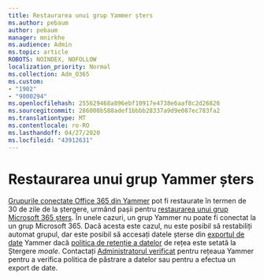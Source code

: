 ```yaml
---
title: Restaurarea unui grup Yammer șters
ms.author: pebaum
author: pebaum
manager: mnirkhe
ms.audience: Admin
ms.topic: article
ROBOTS: NOINDEX, NOFOLLOW
localization_priority: Normal
ms.collection: Adm_O365
ms.custom:
- "1902"
- "9000294"
ms.openlocfilehash: 255629468a896ebf10917e4738e6aaf8c2d26826
ms.sourcegitcommit: 286000b588adef1bbbb28337a9d9e087ec783fa2
ms.translationtype: MT
ms.contentlocale: ro-RO
ms.lasthandoff: 04/27/2020
ms.locfileid: "43912631"
---
```

# <a name="restore-a-deleted-yammer-group"></a>Restaurarea unui grup Yammer șters

[Grupurile conectate Office 365 din Yammer](https://docs.microsoft.com/yammer/manage-yammer-groups/yammer-and-office-365-groups) pot fi restaurate în termen de 30 de zile de la ștergere, urmând pașii pentru [restaurarea unui grup Microsoft 365 șters](https://docs.microsoft.com/office365/admin/create-groups/restore-deleted-group).
În unele cazuri, un grup Yammer nu poate fi conectat la un grup Microsoft 365. Dacă acesta este cazul, nu este posibil să restabiliți automat grupul, dar este posibil să accesați datele șterse din [exportul de date](https://docs.microsoft.com/yammer/manage-security-and-compliance/export-yammer-enterprise-data) Yammer dacă [politica de retenție a datelor](https://docs.microsoft.com/yammer/manage-security-and-compliance/manage-data-compliance) de rețea este setată la Ștergere *moale*. Contactați [Administratorul verificat](https://docs.microsoft.com/yammer/manage-yammer-users/manage-yammer-admins) pentru rețeaua Yammer pentru a verifica politica de păstrare a datelor sau pentru a efectua un export de date.
